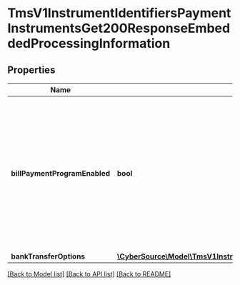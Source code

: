 # TmsV1InstrumentIdentifiersPaymentInstrumentsGet200ResponseEmbeddedProcessingInformation

## Properties
Name | Type | Description | Notes
------------ | ------------- | ------------- | -------------
**billPaymentProgramEnabled** | **bool** | Indicates that the payments for this customer profile are for the Bill Payment program. Possible values:   * false: Not a Visa Bill Payment.   * true: Visa Bill Payment. | [optional] [default to false]
**bankTransferOptions** | [**\CyberSource\Model\TmsV1InstrumentIdentifiersPaymentInstrumentsGet200ResponseEmbeddedProcessingInformationBankTransferOptions**](TmsV1InstrumentIdentifiersPaymentInstrumentsGet200ResponseEmbeddedProcessingInformationBankTransferOptions.md) |  | [optional] 

[[Back to Model list]](../README.md#documentation-for-models) [[Back to API list]](../README.md#documentation-for-api-endpoints) [[Back to README]](../README.md)


